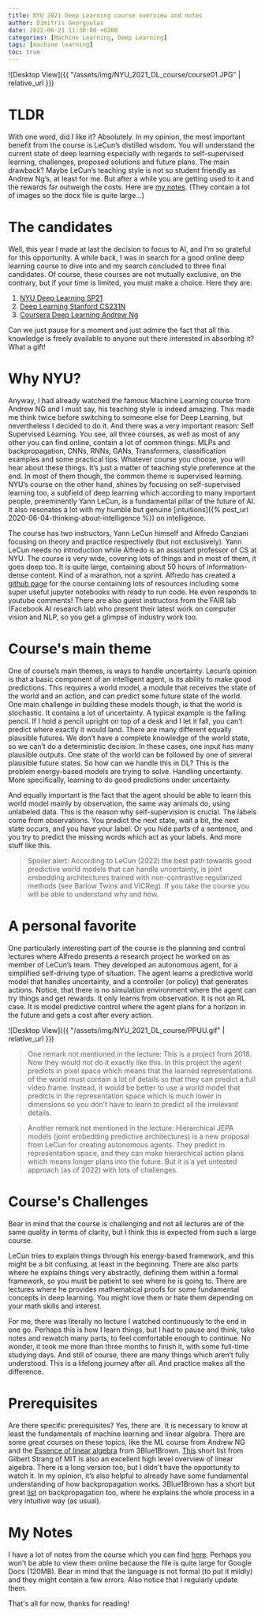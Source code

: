 ```yaml
---
title: NYU 2021 Deep Learning course overview and notes 
author: Dimitris Georgoulas
date: 2022-06-21 11:30:00 +0200
categories: [Machine Learning, Deep Learning]
tags: [machine learning]
toc: true 
---
```


 ![Desktop View]({{ "/assets/img/NYU_2021_DL_course/course01.JPG" | relative_url }})  

# TLDR
With one word, did I like it? Absolutely. In my opinion, the most important benefit from the course is LeCun’s distilled wisdom. 
You will understand the current state of deep learning especially with regards to self-supervised learning, challenges, 
proposed solutions and future plans. The main drawback? Maybe LeCun’s teaching style is not so student friendly 
as Andrew Ng’s, at least for me. But after a while you are getting used to it and the rewards far outweigh the costs. Here are 
[my notes](https://docs.google.com/document/d/1F2MtqLlLFmxYcpXRRd-kSz8Csi2VSgmZ/edit?usp=sharing&ouid=101182743259035030658&rtpof=true&sd=true).
(They contain a lot of images so the docx file is quite large...)

# The candidates
Well, this year I made at last the decision to focus to AI, and I’m so grateful for this opportunity. A while back, 
I was in search for a good online deep learning course to dive into and my search concluded to three final candidates. 
Of course, these courses are not mutually exclusive, on the contrary, but if your time is limited, you must make a choice. 
Here they are:
1. [NYU Deep Learning SP21](https://www.youtube.com/playlist?list=PLLHTzKZzVU9e6xUfG10TkTWApKSZCzuBI) 
2. [Deep Learning Stanford CS231N](https://www.youtube.com/playlist?list=PLSVEhWrZWDHQTBmWZufjxpw3s8sveJtnJ) 
3. [Coursera Deep Learning Andrew Ng](https://www.youtube.com/playlist?list=PLkRLdi-c79HKEWoi4oryj-Cx-e47y_NcM)

Can we just pause for a moment and just admire the fact that all this knowledge is freely available to anyone out 
there interested in absorbing it? What a gift!

# Why NYU?
Anyway, I had already watched the famous Machine Learning course from Andrew NG and I must say, his teaching style is indeed amazing. 
This made me think twice before switching to someone else for Deep Learning, but nevertheless I decided to do it. 
And there was a very important reason: Self Supervised Learning. You see, all three courses, as well as most of any 
other you can find online, contain a lot of common things: MLPs and backpropagation, CNNs, RNNs, GANs, Transformers, 
classification examples and some practical tips. Whatever course you choose, you will hear about these things. 
It’s just a matter of teaching style preference at the end. In most of them though, the common theme is supervised learning. 
NYU’s course on the other hand, shines by focusing on self-supervised learning too, a subfield of deep learning which according 
to many important people, preeminently Yann LeCun, is a fundamental pillar of the future of AI. It also resonates 
a lot with my humble but genuine [intuitions]({% post_url 2020-06-04-thinking-about-intelligence %}) on intelligence. 

The course has two instructors, Yann LeCun himself and Alfredo Canziani focusing on theory and practice respectively 
(but not exclusively). Yann LeCun needs no introduction while Alfredo is an assistant professor of CS at NYU. 
The course is very wide, covering lots of things and in most of them, it goes deep too. It is quite large, 
containing about 50 hours of information-dense content. Kind of a marathon, not a sprint. 
Alfredo has created a [github page](https://atcold.github.io/NYU-DLSP21/) for the course containing lots of resources 
including some super useful jupyter notebooks with ready to run code. He even responds to youtube comments! 
There are also guest instructors from the FAIR lab (Facebook AI research lab) who present their latest work on 
computer vision and NLP, so you get a glimpse of industry work too. 

# Course's main theme
One of course’s main themes, is ways to handle uncertainty. Lecun’s opinion is that a basic component of an intelligent agent, 
is its ability to make good predictions. This requires a world model, a module that receives the state of the world 
and an action, and can predict some future state of the world. One main challenge in building these models though, 
is that the world is stochastic. It contains a lot of uncertainty. A typical example is the falling pencil. 
If I hold a pencil upright on top of a desk and I let it fall, you can’t predict where exactly it would land. 
There are many different equally plausible futures. We don’t have a complete knowledge of the world state, 
so we can’t do a deterministic decision. In these cases, one input has many plausible outputs. 
One state of the world can be followed by one of several plausible future states. So how can we handle this in DL? 
This is the problem energy-based models are trying to solve. Handling uncertainty. 
More specifically, learning to do good predictions under uncertainty. 

And equally important is the fact that the agent should be able to learn this world model mainly by observation, 
the same way animals do, using unlabeled data. This is the reason why self-supervision is crucial. 
The labels come from observations. You predict the next state, wait a bit, the next state occurs, and you have your label. 
Or you hide parts of a sentence, and you try to predict the missing words which act as your labels. And more stuff like this. 

>Spoiler alert: According to LeCun (2022) the best path towards good predictive world models that can handle uncertainty, 
is joint embedding architectures trained with non-contrastive regularized methods (see Barlow Twins and VICReg). 
If you take the course you will be able to understand why and how. 

# A personal favorite
One particularly interesting part of the course is the planning and control lectures where Alfredo presents a research 
project he worked on as member of LeCun’s team. They developed an autonomous agent, for a simplified self-driving type of situation. 
The agent learns a predictive world model that handles uncertainty, and a controller (or policy) that generates actions. 
Notice, that there is no simulation environment where the agent can try things and get rewards. It only learns from observation. 
It is not an RL case. It is model predictive control where the agent plans for a horizon in the future and gets a cost after every action. 

 ![Desktop View]({{ "/assets/img/NYU_2021_DL_course/PPUU.gif" | relative_url }})  

> One remark not mentioned in the lecture: This is a project from 2018. Now they would not do it exactly like this. 
> In this project the agent predicts in pixel space which means that the learned representations of the world must 
> contain a lot of details so that they can predict a full video frame. Instead, it would be better to use a world 
> model that predicts in the representation space which is much lower in dimensions so you don’t have to learn to 
> predict all the irrelevant details.

> Another remark not mentioned in the lecture: Hierarchical JEPA models (joint embedding predictive architectures) is 
> a new proposal from LeCun for creating autonomous agents. They predict in representation space, and they can make 
> hierarchical action plans which means longer plans into the future. But it is a yet untested approach (as of 2022) 
> with lots of challenges. 

# Course's Challenges
Bear in mind that the course is challenging and not all lectures are of the same quality in terms of clarity, 
but I think this is expected from such a large course.

LeCun tries to explain things through his energy-based framework, and this might be a bit confusing, at least in the beginning. 
There are also parts where he explains things very abstractly, defining them within a formal framework, 
so you must be patient to see where he is going to. There are lectures where he provides mathematical proofs for some 
fundamental concepts in deep learning. You might love them or hate them depending on your math skills and interest. 

For me, there was literally no lecture I watched continuously to the end in one go. Perhaps this is how I learn things, 
but I had to pause and think, take notes and rewatch many parts, to feel comfortable enough to continue. 
No wonder, it took me more than three months to finish it, with some full-time studying days. And still of course, 
there are many things which aren’t fully understood. This is a lifelong journey after all. And practice makes all the difference. 

# Prerequisites
Are there specific prerequisites? Yes, there are. It is necessary to know at least the fundamentals of machine learning
and linear algebra. There are some great courses on these topics, like the ML course from Andrew NG 
and the [Essence of linear algebra](https://www.youtube.com/playlist?list=PLZHQObOWTQDPD3MizzM2xVFitgF8hE_ab) from 3Blue1Brown. 
[This](https://www.youtube.com/watch?v=YrHlHbtiSM0&list=PLUl4u3cNGP61iQEFiWLE21EJCxwmWvvek) short list from Gilbert Strang 
of MIT is also an excellent high level overview of linear algebra. There is a long version too, but I didn't have the opportunity to watch it. In my opinion, it’s also 
helpful to already have some fundamental understanding of how backpropagation works. 3Blue1Brown 
has a short but great [list](https://www.youtube.com/watch?v=aircAruvnKk&list=PLZHQObOWTQDNU6R1_67000Dx_ZCJB-3pi) 
on backpropagation too, where he explains the whole process in a very intuitive way (as usual).

# My Notes
I have a lot of notes from the course which you can find [here](https://docs.google.com/document/d/1F2MtqLlLFmxYcpXRRd-kSz8Csi2VSgmZ/edit?usp=sharing&ouid=101182743259035030658&rtpof=true&sd=true). 
Perhaps you won't be able to view them online because the file is quite large for Google Docs (120MB). 
Bear in mind that the language is not formal (to put it mildly) and they might contain a few errors. 
Also notice that I regularly update them. 

That's all for now, thanks for reading!